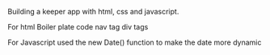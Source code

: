 Building a keeper app with html, css and javascript.

For html
Boiler plate code
nav tag
div tags

For Javascript
used the new Date() function to make the date more dynamic

